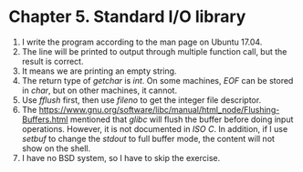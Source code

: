 # Chapter 5. Standard I/O library
1. I write the program according to the man page on Ubuntu 17.04.
2. The line will be printed to output through multiple function call, but the result is correct.
3. It means we are printing an empty string.
4. The return type of *getchar* is *int*. On some machines, *EOF* can be stored in *char*, but on other machines, it cannot.
5. Use *fflush* first, then use *fileno* to get the integer file descriptor.
6. The https://www.gnu.org/software/libc/manual/html_node/Flushing-Buffers.html mentioned that *glibc* will flush the buffer before doing input operations. However, it is not documented in *ISO C*. In addition, if I use *setbuf* to change the *stdout* to full buffer mode, the content will not show on the shell. 
7. I have no BSD system, so I have to skip the exercise. 

